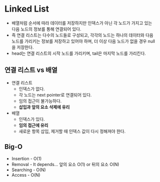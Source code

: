 # Linked List

- 배열처럼 순서에 따라 데이터를 저장하지만 인덱스가 아닌 각 노드가 가지고 있는 다음 노드의 정보를 통해 연결되어 있다.
- 즉 연결 리스트는 다수의 노드들로 구성되고, 각각의 노드는 하나의 데이터와 다음 노드를 가리키는 정보를 저장하고 있어야 하며, 더 이상 다음 노드가 없을 경우 null을 저장한다.
- head는 연결 리스트의 시작 노드를 가리키며, tail은 마지막 노드를 가리킨다.

## 연결 리스트 vs 배열

- 연결 리스트
  - 인덱스가 없다.
  - 각 노드는 next pointer로 연결되어 있다.
  - 임의 접근이 불가능하다.
  - **삽입과 앞의 요소 삭제에 유리**
- 배열
  - 인덱스가 있다.
  - **임의 접근에 유리**
  - 새로운 항목 삽입, 제거할 때 인덱스 값이 다시 정해져야 한다.

## Big-O

- Insertion - O(1)
- Removal - It depends... 앞의 요소 O(1) or 뒤의 요소 O(N)
- Searching - O(N)
- Access - O(N)
